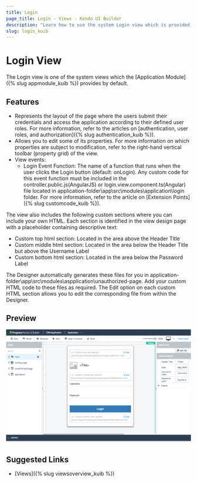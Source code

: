 ```yaml
---
title: Login
page_title: Login - Views - Kendo UI Builder
description: "Learn how to use the system Login view which is provided by the Kendo UI Builder tool for creating and managing Angular and AngularJS-based web applications."
slug: login_kuib
---
```


# Login View

The Login view is one of the system views which the [Application Module]({% slug appmodule_kuib %}) provides by default.

## Features

* Represents the layout of the page where the users submit their credentials and access the application according to their defined user roles. For more information, refer to the articles on [authentication, user roles, and authorization]({% slug authentication_kuib %}).
* Allows you to edit some of its properties. For more information on which properties are subject to modification, refer to the right-hand vertical toolbar (property grid) of the view.
* View events:
    * Login Event Function: The name of a function that runs when the user clicks the Login button (default: onLogin). Any custom code for this event function must be included in the controller.public.js(AngularJS) or login.view.component.ts(Angular) file located in application-folder\app\src\modules\application\login folder. For more information, refer to the article on [Extension Points]({% slug customcode_kuib %}).

The view also includes the following custom sections where you can include your own HTML. Each section is identified in the view design page with a placeholder containing descriptive text:
* Custom top html section: Located in the area above the Header Title
* Custom middle html section: Located in the area below the Header Title but above the Username Label
* Custom bottom html section: Located in the area below the Password Label

The Designer automatically generates these files for you in application-folder\app\src\modules\aspplication\unauthorized-page. Add your custom HTML code to these files as required. The Edit option on each custom HTML section allows you to edit the corresponding file from within the Designer.

## Preview

<img src="../images/kuib-views-login.png" class="img-responsive" alt="Login view"/>

## Suggested Links

* [Views]({% slug viewsoverview_kuib %})

